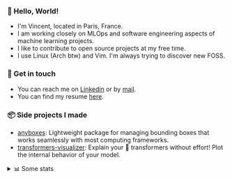 ### 👋 Hello, World!

- I'm Vincent, located in Paris, France.
- I am working closely on MLOps and software engineering aspects of machine learning projects.
- I like to contribute to open source projects at my free time.
- I use Linux (Arch btw) and Vim. I'm always trying to discover new FOSS.

### 🔗 Get in touch

- You can reach me on [Linkedin](https://www.linkedin.com/in/vincent-duchauffour-3a9641155/) or by [mail](mailto:vincent.duchauffour@proton.me).
- You can find my resume [here](https://raw.githubusercontent.com/VDuchauffour/resume/main/resume.pdf).

### 📦 Side projects I made

- [anyboxes](https://github.com/VDuchauffour/anyboxes): Lightweight package for managing bounding boxes that works seamlessly with most computing frameworks.
- [transformers-visualizer](https://github.com/VDuchauffour/transformers-visualizer): Explain your 🤗 transformers without effort! Plot the internal behavior of your model. 

<details><summary>📊 Some stats</summary>  
  
<p align="center">
  <img alt="VDuchauffour's github stats" src="https://github-readme-stats.vercel.app/api?username=VDuchauffour&include_all_commits=true&show_icons=true&theme=react"/>
  <br />
  <img alt="VDuchauffour's streak stats" src="https://streak-stats.demolab.com?user=VDuchauffour&theme=react"/>
  <br />
  <img alt="VDuchauffour's language stats" src="https://github-readme-stats.vercel.app/api/top-langs/?username=VDuchauffour&count_private=true&include_all_commits=true&show_icons=true&layout=compact&theme=react"/>
  <!--   <br />
  <img alt="VDuchauffour's Wakatime stats" src="https://github-readme-stats.vercel.app/api/wakatime?username=VDuchauffour&theme=react"/> -->
</p>

#### 🧭 Wakatime stats
<!--START_SECTION:waka-->
![Code Time](http://img.shields.io/badge/Code%20Time-1%2C982%20hrs%2038%20mins-blue)

![Lines of code](https://img.shields.io/badge/From%20Hello%20World%20I%27ve%20Written-4.8%20million%20lines%20of%20code-blue)

**🐱 My GitHub Data** 

> 📦 981.7 kB Used in GitHub's Storage 
 > 
> 🏆 673 Contributions in the Year 2024
 > 
> 🚫 Not Opted to Hire
 > 
> 📜 9 Public Repositories 
 > 
> 🔑 2 Private Repositories 
 > 
**I'm an Early 🐤** 

```text
🌞 Morning                430 commits         ██░░░░░░░░░░░░░░░░░░░░░░░   08.34 % 
🌆 Daytime                2857 commits        ██████████████░░░░░░░░░░░   55.40 % 
🌃 Evening                1474 commits        ███████░░░░░░░░░░░░░░░░░░   28.58 % 
🌙 Night                  396 commits         ██░░░░░░░░░░░░░░░░░░░░░░░   07.68 % 
```
📅 **I'm Most Productive on Monday** 

```text
Monday                   1148 commits        ██████░░░░░░░░░░░░░░░░░░░   22.26 % 
Tuesday                  942 commits         █████░░░░░░░░░░░░░░░░░░░░   18.27 % 
Wednesday                851 commits         ████░░░░░░░░░░░░░░░░░░░░░   16.50 % 
Thursday                 995 commits         █████░░░░░░░░░░░░░░░░░░░░   19.29 % 
Friday                   821 commits         ████░░░░░░░░░░░░░░░░░░░░░   15.92 % 
Saturday                 105 commits         █░░░░░░░░░░░░░░░░░░░░░░░░   02.04 % 
Sunday                   295 commits         █░░░░░░░░░░░░░░░░░░░░░░░░   05.72 % 
```


📊 **This Week I Spent My Time On** 

```text
💬 Programming Languages: 
C++                      6 hrs 45 mins       ██████████████░░░░░░░░░░░   57.07 % 
Python                   3 hrs 23 mins       ███████░░░░░░░░░░░░░░░░░░   28.65 % 
YAML                     1 hr 7 mins         ██░░░░░░░░░░░░░░░░░░░░░░░   09.48 % 
JSON                     16 mins             █░░░░░░░░░░░░░░░░░░░░░░░░   02.36 % 
Docker                   13 mins             ░░░░░░░░░░░░░░░░░░░░░░░░░   01.89 % 
```


 Last Updated on 24/06/2024 00:42:30 UTC
<!--END_SECTION:waka-->
</details>
